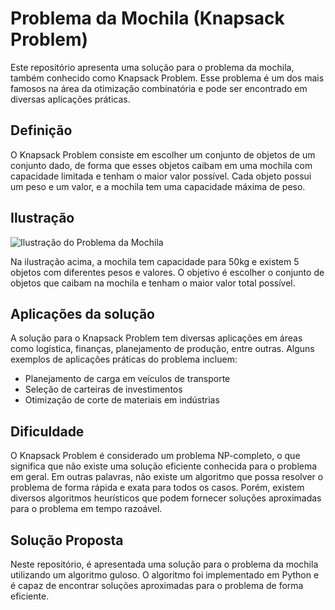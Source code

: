 # Problema da Mochila (Knapsack Problem)

Este repositório apresenta uma solução para o problema da mochila, também conhecido como Knapsack Problem. Esse problema é um dos mais famosos na área da otimização combinatória e pode ser encontrado em diversas aplicações práticas.

## Definição 

O Knapsack Problem consiste em escolher um conjunto de objetos de um conjunto dado, de forma que esses objetos caibam em uma mochila com capacidade limitada e tenham o maior valor possível. Cada objeto possui um peso e um valor, e a mochila tem uma capacidade máxima de peso.

## Ilustração 

![Ilustração do Problema da Mochila](https://upload.wikimedia.org/wikipedia/commons/thumb/f/fd/Knapsack.svg/1200px-Knapsack.svg.png)

Na ilustração acima, a mochila tem capacidade para 50kg e existem 5 objetos com diferentes pesos e valores. O objetivo é escolher o conjunto de objetos que caibam na mochila e tenham o maior valor total possível.

## Aplicações da solução

A solução para o Knapsack Problem tem diversas aplicações em áreas como logística, finanças, planejamento de produção, entre outras. Alguns exemplos de aplicações práticas do problema incluem:

- Planejamento de carga em veículos de transporte
- Seleção de carteiras de investimentos
- Otimização de corte de materiais em indústrias 


## Dificuldade

O Knapsack Problem é considerado um problema NP-completo, o que significa que não existe uma solução eficiente conhecida para o problema em geral. Em outras palavras, não existe um algoritmo que possa resolver o problema de forma rápida e exata para todos os casos. Porém, existem diversos algoritmos heurísticos que podem fornecer soluções aproximadas para o problema em tempo razoável. 



## Solução Proposta

Neste repositório, é apresentada uma solução para o problema da mochila utilizando um algoritmo guloso. O algoritmo foi implementado em Python e é capaz de encontrar soluções aproximadas para o problema de forma eficiente.
